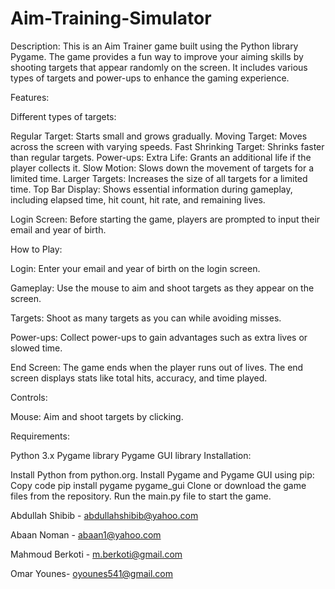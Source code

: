 # Aim-Training-Simulator
Description: This is an Aim Trainer game built using the Python library Pygame. The game provides a fun way to improve your aiming skills by shooting targets that appear randomly on the screen. It includes various types of targets and power-ups to enhance the gaming experience.

Features:

Different types of targets:

Regular Target: Starts small and grows gradually. Moving Target: Moves across the screen with varying speeds. Fast Shrinking Target: Shrinks faster than regular targets. Power-ups: Extra Life: Grants an additional life if the player collects it. Slow Motion: Slows down the movement of targets for a limited time. Larger Targets: Increases the size of all targets for a limited time. Top Bar Display: Shows essential information during gameplay, including elapsed time, hit count, hit rate, and remaining lives.

Login Screen: Before starting the game, players are prompted to input their email and year of birth.

How to Play:

Login: Enter your email and year of birth on the login screen.

Gameplay: Use the mouse to aim and shoot targets as they appear on the screen.

Targets: Shoot as many targets as you can while avoiding misses.

Power-ups: Collect power-ups to gain advantages such as extra lives or slowed time.

End Screen: The game ends when the player runs out of lives. The end screen displays stats like total hits, accuracy, and time played.

Controls:

Mouse: Aim and shoot targets by clicking.

Requirements:

Python 3.x Pygame library Pygame GUI library Installation:

Install Python from python.org. Install Pygame and Pygame GUI using pip: Copy code pip install pygame pygame_gui Clone or download the game files from the repository. Run the main.py file to start the game.

Abdullah Shibib - abdullahshibib@yahoo.com

Abaan Noman - abaan1@yahoo.com

Mahmoud Berkoti - m.berkoti@gmail.com

Omar Younes- oyounes541@gmail.com
